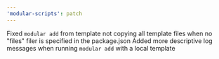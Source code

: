 ```yaml
---
'modular-scripts': patch
---
```


Fixed `modular add` from template not copying all template files when no "files"
filer is specified in the package.json 
Added more descriptive log messages when running `modular add` with a local
template
